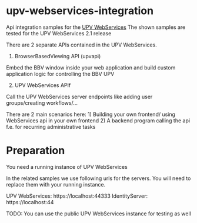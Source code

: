 # upv-webservices-integration
Api integration samples for the [UPV WebServices](https://www.caxperts.com/help/UniversalPlantViewer/UPV%20WebServices%20Overview)
The shown samples are tested for the UPV WebServices 2.1 release

There are 2 separate APIs contained in the UPV WebServices.

1) BrowserBasedViewing API (upvapi)

Embed the BBV window inside your web application and build custom application logic for controlling the BBV UPV

2) UPV WebServices APIf

Call the UPV WebServices server endpoints like adding user groups/creating workflows/...

There are 2 main scenarios here:
    1) Building your own frontend/ using WebServices api in your own frontend
    2) A backend program calling the api f.e. for recurring administrative tasks


# Preparation

You need a running instance of UPV WebServices

In the related samples we use following urls for the servers. You will need to replace them with your running instance.

UPV WebServices: https://localhost:44333
IdentityServer: https://localhost:44


TODO: You can use the public UPV WebServices instance for testing as well